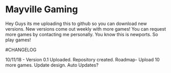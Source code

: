 # Mayville Gaming
Hey Guys its me uploading this to github so you can download new versions. New versions come out weekly with more games! You can request more games by contacting me personally. You know this is newports. So play games!


#CHANGELOG


10/11/18 - Version 0.1 Uploaded. Repository created. Roadmap- Upload 10 more games. Update design. Auto Updates?
